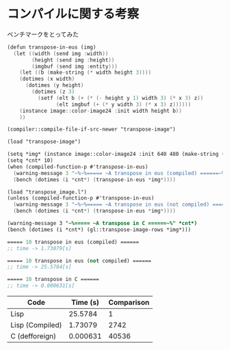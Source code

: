 # コンパイルに関する考察

ベンチマークをとってみた



```lisp:transpose-image.l
(defun transpose-in-eus (img)
  (let ((width (send img :width))
        (height (send img :height))
        (imgbuf (send img :entity)))
    (let ((b (make-string (* width height 3))))
    (dotimes (x width)
      (dotimes (y height)
        (dotimes (z 3)
          (setf (elt b (+ (* (- height y 1) width 3) (* x 3) z))
                (elt imgbuf (+ (* y width 3) (* x 3) z))))))
    (instance image::color-image24 :init width height b))
    ))
```

```lisp:bench-transpose-image.l
(compiler::compile-file-if-src-newer "transpose-image")

(load "transpose-image")

(setq *img* (instance image::color-image24 :init 640 480 (make-string (* 3 640 480))))
(setq *cnt* 10)
(when (compiled-function-p #'transpose-in-eus)
  (warning-message 3 "~%~%===== ~A transpose in eus (compiled) ======~%" *cnt*)
  (bench (dotimes (i *cnt*) (transpose-in-eus *img*))))

(load "transpose_image.l")
(unless (compiled-function-p #'transpose-in-eus)
  (warning-message 3 "~%~%===== ~A transpose in eus (not compiled) ======~%" *cnt*)
  (bench (dotimes (i *cnt*) (transpose-in-eus *img*))))

(warning-message 3 "~%===== ~A transpose in C ======~%" *cnt*)
(bench (dotimes (i *cnt*) (gl::transpose-image-rows *img*)))
```

```lisp
===== 10 transpose in eus (compiled) ======
;; time -> 1.73079[s]

===== 10 transpose in eus (not compiled) ======
;; time -> 25.5784[s]

===== 10 transpose in C ======
;; time -> 0.000631[s]
```

| Code        | Time (s)          | Comparison  |
| ------------- |-------------| -----|
| Lisp      | 25.5784 | 1 |
| Lisp (Compiled)      | 1.73079      |  2742  |
| C (defforeign) | 0.000631      |    40536 |
